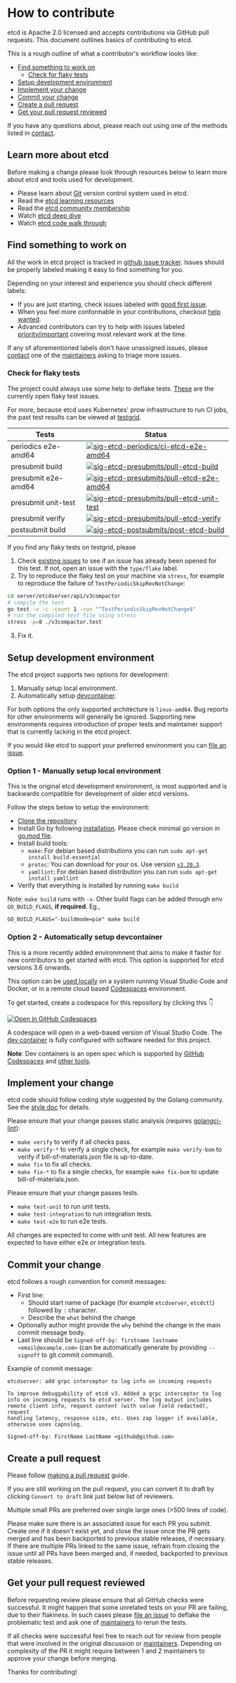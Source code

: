 # How to contribute

etcd is Apache 2.0 licensed and accepts contributions via GitHub pull requests.
This document outlines basics of contributing to etcd.

This is a rough outline of what a contributor's workflow looks like:
* [Find something to work on](#Find-something-to-work-on)
  * [Check for flaky tests](#Check-for-flaky-tests)
* [Setup development environment](#Setup-development-environment)
* [Implement your change](#Implement-your-change)
* [Commit your change](#Commit-your-change)
* [Create a pull request](#Create-a-pull-request)
* [Get your pull request reviewed](#Get-your-pull-request-reviewed)

If you have any questions about, please reach out using one of the methods listed in [contact].

[contact]: ./README.md#Contact

## Learn more about etcd

Before making a change please look through resources below to learn more about etcd and tools used for development.

* Please learn about [Git](https://github.com/git-guides) version control system used in etcd.
* Read the [etcd learning resources](https://etcd.io/docs/v3.5/learning/)
* Read the [etcd community membership](/Documentation/contributor-guide/community-membership.md)
* Watch [etcd deep dive](https://www.youtube.com/watch?v=D2pm6ufIt98&t=927s)
* Watch [etcd code walk through](https://www.youtube.com/watch?v=H3XaSF6wF7w)

## Find something to work on

All the work in etcd project is tracked in [github issue tracker].
Issues should be properly labeled making it easy to find something for you.

Depending on your interest and experience you should check different labels:
* If you are just starting, check issues labeled with [good first issue].
* When you feel more conformable in your contributions, checkout [help wanted].
* Advanced contributors can try to help with issues labeled [priority/important] covering most relevant work at the time.

If any of aforementioned labels don't have unassigned issues, please [contact] one of the [maintainers] asking to triage more issues.

[github issue tracker]: https://github.com/etcd-io/etcd/issues
[good first issue]: https://github.com/search?type=issues&q=org%3Aetcd-io+state%3Aopen++label%3A%22good+first+issue%22
[help wanted]: https://github.com/search?type=issues&q=org%3Aetcd-io+state%3Aopen++label%3A%22help+wanted%22
[maintainers]: https://github.com/etcd-io/etcd/blob/main/OWNERS
[priority/important]: https://github.com/search?type=issues&q=org%3Aetcd-io+state%3Aopen++label%3A%22priority%2Fimportant%22

### Check for flaky tests

The project could always use some help to deflake tests. [These](https://github.com/etcd-io/etcd/issues?q=is%3Aissue+is%3Aopen+label%3Atype%2Fflake) are the currently open flaky test issues.

For more, because etcd uses Kubernetes' prow infrastructure to run CI jobs, the past test results can be viewed at [testgrid](https://testgrid.k8s.io/sig-etcd).

| Tests  | Status  |
| -----  | ------  |
| periodics e2e-amd64  | [![sig-etcd-periodics/ci-etcd-e2e-amd64](https://testgrid.k8s.io/q/summary/sig-etcd-periodics/ci-etcd-e2e-amd64/tests_status?style=svg)](https://testgrid.k8s.io/q/summary/sig-etcd-periodics/ci-etcd-e2e-amd64)  |
| presubmit build      | [![sig-etcd-presubmits/pull-etcd-build](https://testgrid.k8s.io/q/summary/sig-etcd-presubmits/pull-etcd-build/tests_status?style=svg)](https://testgrid.k8s.io/q/summary/sig-etcd-presubmits/pull-etcd-build)  |
| presubmit e2e-amd64  | [![sig-etcd-presubmits/pull-etcd-e2e-amd64](https://testgrid.k8s.io/q/summary/sig-etcd-presubmits/pull-etcd-e2e-amd64/tests_status?style=svg)](https://testgrid.k8s.io/q/summary/sig-etcd-presubmits/pull-etcd-e2e-amd64)  |
| presubmit unit-test  | [![sig-etcd-presubmits/pull-etcd-unit-test](https://testgrid.k8s.io/q/summary/sig-etcd-presubmits/pull-etcd-unit-test/tests_status?style=svg)](https://testgrid.k8s.io/q/summary/sig-etcd-presubmits/pull-etcd-unit-test)  |
| presubmit verify     | [![sig-etcd-presubmits/pull-etcd-verify](https://testgrid.k8s.io/q/summary/sig-etcd-presubmits/pull-etcd-verify/tests_status?style=svg)](https://testgrid.k8s.io/q/summary/sig-etcd-presubmits/pull-etcd-verify)  |
| postsubmit build     | [![sig-etcd-postsubmits/post-etcd-build](https://testgrid.k8s.io/q/summary/sig-etcd-postsubmits/post-etcd-build/tests_status?style=svg)](https://testgrid.k8s.io/q/summary/sig-etcd-postsubmits/post-etcd-build)  |

If you find any flaky tests on testgrid, please

1. Check [existing issues](https://github.com/etcd-io/etcd/issues?q=is%3Aissue+is%3Aopen+label%3Atype%2Fflake) to see if an issue has already been opened for this test. If not, open an issue with the `type/flake` label.
2. Try to reproduce the flaky test on your machine via `stress`, for example to reproduce the failure of `TestPeriodicSkipRevNotChange`:

```bash
cd server/etcdserver/api/v3compactor
# compile the test
go test -v -c -count 1 -run "^TestPeriodicSkipRevNotChange$"
# run the compiled test file using stress
stress -p=8 ./v3compactor.test
```
3. Fix it.

## Setup development environment

The etcd project supports two options for development:

 1. Manually setup local environment.
 2. Automatically setup [devcontainer](https://containers.dev).

For both options the only supported architecture is `linux-amd64`. Bug reports for other environments will generally be ignored. Supporting new environments requires introduction of proper tests and maintainer support that is currently lacking in the etcd project.

If you would like etcd to support your preferred environment you can [file an issue].

### Option 1 - Manually setup local environment

This is the original etcd development environment, is most supported and is backwards compatible for development of older etcd versions.

Follow the steps below to setup the environment:

- [Clone the repository](https://docs.github.com/en/repositories/creating-and-managing-repositories/cloning-a-repository)
- Install Go by following [installation](https://go.dev/doc/install). Please check minimal go version in [go.mod file](./go.mod#L3).
- Install build tools:
  - `make`: For debian based distributions you can run `sudo apt-get install build-essential`
  - `protoc`: You can download for your os. Use version [`v3.20.3`](https://github.com/protocolbuffers/protobuf/releases/tag/v3.20.3).
  - `yamllint`: For debian based distribution you can run `sudo apt-get install yamllint`
- Verify that everything is installed by running `make build`

Note: `make build` runs with `-v`. Other build flags can be added through env `GO_BUILD_FLAGS`, **if required**. Eg.,
```console
GO_BUILD_FLAGS="-buildmode=pie" make build
```

### Option 2 - Automatically setup devcontainer

This is a more recently added environmnent that aims to make it faster for new contributors to get started with etcd. This option is supported for etcd versions 3.6 onwards.

This option can be [used locally](https://code.visualstudio.com/docs/devcontainers/tutorial) on a system running Visual Studio Code and Docker, or in a remote cloud based [Codespaces](https://github.com/features/codespaces) environment.

To get started, create a codespace for this repository by clicking this 👇

[![Open in GitHub Codespaces](https://github.com/codespaces/badge.svg)](https://github.com/codespaces/new?hide_repo_select=true&ref=main&repo=11225014)

A codespace will open in a web-based version of Visual Studio Code. The [dev container](.devcontainer/devcontainer.json) is fully configured with software needed for this project.

**Note**: Dev containers is an open spec which is supported by [GitHub Codespaces](https://github.com/codespaces) and [other tools](https://containers.dev/supporting).

[file an issue]: https://github.com/etcd-io/etcd/issues/new/choose

## Implement your change

etcd code should follow coding style suggested by the Golang community.
See the [style doc](https://github.com/golang/go/wiki/CodeReviewComments) for details.

Please ensure that your change passes static analysis (requires [golangci-lint](https://golangci-lint.run/usage/install/)):
- `make verify` to verify if all checks pass.
- `make verify-*` to verify a single check, for example `make verify-bom` to verify if bill-of-materials.json file is up-to-date.
- `make fix` to fix all checks.
- `make fix-*` to fix a single checks, for example `make fix-bom` to update bill-of-materials.json.

Please ensure that your change passes tests.
- `make test-unit` to run unit tests.
- `make test-integration` to run integration tests.
- `make test-e2e` to run e2e tests.

All changes are expected to come with unit test.
All new features are expected to have either e2e or integration tests.

## Commit your change

etcd follows a rough convention for commit messages:
* First line:
  * Should start name of package (for example `etcdserver`, `etcdctl`) followed by `:` character.
  * Describe the `what` behind the change
* Optionally author might provide the `why` behind the change in the main commit message body.
* Last line should be `Signed-off-by: firstname lastname <email@example.com>` (can be automatically generate by providing `--signoff` to git commit command).

Example of commit message:
```
etcdserver: add grpc interceptor to log info on incoming requests

To improve debuggability of etcd v3. Added a grpc interceptor to log
info on incoming requests to etcd server. The log output includes
remote client info, request content (with value field redacted), request
handling latency, response size, etc. Uses zap logger if available,
otherwise uses capnslog.

Signed-off-by: FirstName LastName <github@github.com>
```

## Create a pull request

Please follow [making a pull request](https://docs.github.com/en/get-started/quickstart/contributing-to-projects#making-a-pull-request) guide.

If you are still working on the pull request, you can convert it to draft by clicking `Convert to draft` link just below list of reviewers.

Multiple small PRs are preferred over single large ones (>500 lines of code).

Please make sure there is an associated issue for each PR you submit. Create one if it doesn't exist yet, and close the issue
once the PR gets merged and has been backported to previous stable releases, if necessary. If there are multiple PRs linked to
the same issue, refrain from closing the issue until all PRs have been merged and, if needed, backported to previous stable
releases.

## Get your pull request reviewed

Before requesting review please ensure that all GitHub checks were successful.
It might happen that some unrelated tests on your PR are failing, due to their flakiness.
In such cases please [file an issue] to deflake the problematic test and ask one of [maintainers] to rerun the tests.

If all checks were successful feel free to reach out for review from people that were involved in the original discussion or [maintainers].
Depending on complexity of the PR it might require between 1 and 2 maintainers to approve your change before merging.

Thanks for contributing!
